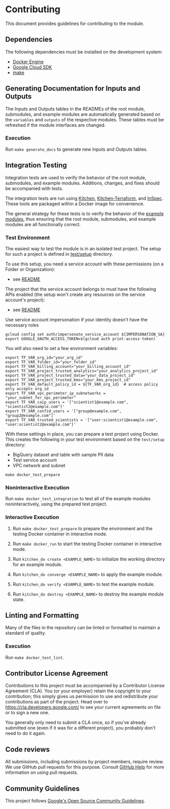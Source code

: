 # Contributing

This document provides guidelines for contributing to the module.

## Dependencies

The following dependencies must be installed on the development system:

- [Docker Engine][docker-engine]
- [Google Cloud SDK][google-cloud-sdk]
- [make]

## Generating Documentation for Inputs and Outputs

The Inputs and Outputs tables in the READMEs of the root module,
submodules, and example modules are automatically generated based on
the `variables` and `outputs` of the respective modules. These tables
must be refreshed if the module interfaces are changed.

### Execution

Run `make generate_docs` to generate new Inputs and Outputs tables.

## Integration Testing

Integration tests are used to verify the behavior of the root module,
submodules, and example modules. Additions, changes, and fixes should
be accompanied with tests.

The integration tests are run using [Kitchen][kitchen],
[Kitchen-Terraform][kitchen-terraform], and [InSpec][inspec]. These
tools are packaged within a Docker image for convenience.

The general strategy for these tests is to verify the behavior of the
[example modules](./examples/), thus ensuring that the root module,
submodules, and example modules are all functionally correct.

### Test Environment
The easiest way to test the module is in an isolated test project. The setup for such a project is defined in [test/setup](./test/setup/) directory.

To use this setup, you need a service account with these permissions (on a Folder or Organization):
- see [README](./README#service-account)

The project that the service account belongs to must have the following APIs enabled (the setup won't
create any resources on the service account's project):
- see [README](./README#enable-apis)

Use service account impersonation if your identity doesn't have the necessary roles

```
gcloud config set auth/impersonate_service_account ${IMPERSONATION_SA}
export GOOGLE_OAUTH_ACCESS_TOKEN=$(gcloud auth print-access-token)
```

You will also need to set a few environment variables:
```
export TF_VAR_org_id="your_org_id"
export TF_VAR_folder_id="your_folder_id"
export TF_VAR_billing_account="your_billing_account_id"
export TF_VAR_project_trusted_analytics="your_analytics_project_id"
export TF_VAR_project_trusted_data="your_data_project_id"
export TF_VAR_project_trusted_kms="your_kms_project_id"
export TF_VAR_default_policy_id = ${TF_VAR_org_id}  # access policy only accepts org_id
export TF_VAR_vpc_perimeter_ip_subnetworks = "your_subnet_for_vpc_perimeter"
export TF_VAR_caip_users = '["scientist1@example.com", "scientist2@example.com"]'
export TF_VAR_confid_users = '["group@example.com", "group2@example.com"]'
export TF_VAR_trusted_scientists = '["user:scientist1@example.com", "user:scientist2@example.com"]'
```

With these settings in place, you can prepare a test project using Docker.  This creates the following in your test environment based on the `test/setup` directory:

*  BigQuery dataset and table with sample PII data
*  Test service account
*  VPC network and subnet

```
make docker_test_prepare
```

### Noninteractive Execution

Run `make docker_test_integration` to test all of the example modules
noninteractively, using the prepared test project.

### Interactive Execution

1. Run `make docker_test_prepare` to prepare the environment and the testing Docker container in
   interactive mode.

1. Run `make docker_run` to start the testing Docker container in
   interactive mode.

1. Run `kitchen_do create <EXAMPLE_NAME>` to initialize the working
   directory for an example module.

1. Run `kitchen_do converge <EXAMPLE_NAME>` to apply the example module.

1. Run `kitchen_do verify <EXAMPLE_NAME>` to test the example module.

1. Run `kitchen_do destroy <EXAMPLE_NAME>` to destroy the example module
   state.

## Linting and Formatting

Many of the files in the repository can be linted or formatted to
maintain a standard of quality.

### Execution

Run `make docker_test_lint`.

[docker-engine]: https://www.docker.com/products/docker-engine
[flake8]: http://flake8.pycqa.org/en/latest/
[gofmt]: https://golang.org/cmd/gofmt/
[google-cloud-sdk]: https://cloud.google.com/sdk/install
[hadolint]: https://github.com/hadolint/hadolint
[inspec]: https://inspec.io/
[kitchen-terraform]: https://github.com/newcontext-oss/kitchen-terraform
[kitchen]: https://kitchen.ci/
[make]: https://en.wikipedia.org/wiki/Make_(software)
[shellcheck]: https://www.shellcheck.net/
[terraform-docs]: https://github.com/segmentio/terraform-docs
[terraform]: https://terraform.io/

## Contributor License Agreement

Contributions to this project must be accompanied by a Contributor License
Agreement (CLA). You (or your employer) retain the copyright to your
contribution; this simply gives us permission to use and redistribute your
contributions as part of the project. Head over to
<https://cla.developers.google.com/> to see your current agreements on file or
to sign a new one.

You generally only need to submit a CLA once, so if you've already submitted one
(even if it was for a different project), you probably don't need to do it
again.

## Code reviews

All submissions, including submissions by project members, require review. We
use GitHub pull requests for this purpose. Consult
[GitHub Help](https://help.github.com/articles/about-pull-requests/) for more
information on using pull requests.

## Community Guidelines

This project follows
[Google's Open Source Community Guidelines](https://opensource.google/conduct/).
